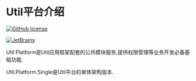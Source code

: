 # Util平台介绍

[![GitHub license](https://img.shields.io/badge/license-MIT-blue.svg)](https://mit-license.org/)

<a href="https://www.jetbrains.com/?from=Util" target="_blank">
    <img src="https://github.com/dotnetcore/Home/blob/master/img/jetbrains.svg" title="JetBrains" />
</a>

Util Platform是Util应用框架配套的公共模块服务,提供权限管理等业务开发必备基础功能.

Util.Platform.Single是Util平台的单体架构版本.

